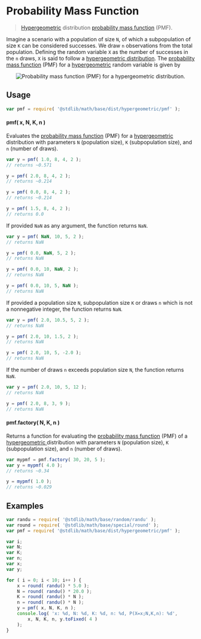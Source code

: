 # Probability Mass Function

> [Hypergeometric][hypergeometric-distribution] distribution [probability mass function][pmf] (PMF).

<section class="intro">

Imagine a scenario with a population of size `N`, of which a subpopulation of size `K` can be considered successes. We draw `n` observations from the total population. Defining the random variable `X` as the number of successes in the `n` draws, `X` is said to follow a [hypergeometric distribution][hypergeometric-distribution]. The [probability mass function][pmf] (PMF) for a [hypergeometric][hypergeometric-distribution] random variable is given by

<!-- <equation class="equation" label="eq:hypergeometric_pmf" align="center" raw="f(x;N,K,n)=P(X=x;N,K,n)=\begin{cases} {{{K \choose x} {N-K \choose {n-x}}}\over {{N} \choose n}} & \text{ for } x = 0,1,2,\ldots \\ 0 & \text{ otherwise} \end{cases}" alt="Probability mass function (PMF) for a hypergeometric distribution."> -->

<div class="equation" align="center" data-raw-text="f(x;N,K,n)=P(X=x;N,K,n)=\begin{cases} {{{K \choose x} {N-K \choose {n-x}}}\over {{N} \choose n}} &amp; \text{ for } x = 0,1,2,\ldots \\ 0 &amp; \text{ otherwise} \end{cases}" data-equation="eq:hypergeometric_pmf">
    <img src="https://cdn.rawgit.com/stdlib-js/stdlib/bb29798906e119fcb2af99e94b60407a270c9b32/lib/node_modules/@stdlib/math/base/dist/hypergeometric/pmf/docs/img/equation_hypergeometric_pmf.svg" alt="Probability mass function (PMF) for a hypergeometric distribution.">
    <br>
</div>

<!-- </equation> -->

</section>

<!-- /.intro -->

<section class="usage">

## Usage

```javascript
var pmf = require( '@stdlib/math/base/dist/hypergeometric/pmf' );
```

#### pmf( x, N, K, n )

Evaluates the [probability mass function][pmf] (PMF) for a [hypergeometric][hypergeometric-distribution] distribution with parameters `N` (population size), `K` (subpopulation size), and `n` (number of draws).

```javascript
var y = pmf( 1.0, 8, 4, 2 );
// returns ~0.571

y = pmf( 2.0, 8, 4, 2 );
// returns ~0.214

y = pmf( 0.0, 8, 4, 2 );
// returns ~0.214

y = pmf( 1.5, 8, 4, 2 );
// returns 0.0
```

If provided `NaN` as any argument, the function returns `NaN`.

```javascript
var y = pmf( NaN, 10, 5, 2 );
// returns NaN

y = pmf( 0.0, NaN, 5, 2 );
// returns NaN

y = pmf( 0.0, 10, NaN, 2 );
// returns NaN

y = pmf( 0.0, 10, 5, NaN );
// returns NaN
```

If provided a population size `N`, subpopulation size `K` or draws `n` which is not a nonnegative integer, the function returns `NaN`.

```javascript
var y = pmf( 2.0, 10.5, 5, 2 );
// returns NaN

y = pmf( 2.0, 10, 1.5, 2 );
// returns NaN

y = pmf( 2.0, 10, 5, -2.0 );
// returns NaN
```

If the number of draws `n` exceeds population size `N`, the function returns `NaN`.

```javascript
var y = pmf( 2.0, 10, 5, 12 );
// returns NaN

y = pmf( 2.0, 8, 3, 9 );
// returns NaN
```

#### pmf.factory( N, K, n )

Returns a function for evaluating the [probability mass function][pmf] (PMF) of a [hypergeometric ][hypergeometric-distribution] distribution with parameters `N` (population size), `K` (subpopulation size), and `n` (number of draws).

```javascript
var mypmf = pmf.factory( 30, 20, 5 );
var y = mypmf( 4.0 );
// returns ~0.34

y = mypmf( 1.0 );
// returns ~0.029
```

</section>

<!-- /.usage -->

<section class="examples">

## Examples

```javascript
var randu = require( '@stdlib/math/base/random/randu' );
var round = require( '@stdlib/math/base/special/round' );
var pmf = require( '@stdlib/math/base/dist/hypergeometric/pmf' );

var i;
var N;
var K;
var n;
var x;
var y;

for ( i = 0; i < 10; i++ ) {
    x = round( randu() * 5.0 );
    N = round( randu() * 20.0 );
    K = round( randu() * N );
    n = round( randu() * N );
    y = pmf( x, N, K, n );
    console.log( 'x: %d, N: %d, K: %d, n: %d, P(X=x;N,K,n): %d',
        x, N, K, n, y.toFixed( 4 )
    );
}
```

</section>

<!-- /.examples -->

<section class="links">

[hypergeometric-distribution]: https://en.wikipedia.org/wiki/Hypergeometric_distribution

[pmf]: https://en.wikipedia.org/wiki/Probability_mass_function

</section>

<!-- /.links -->
